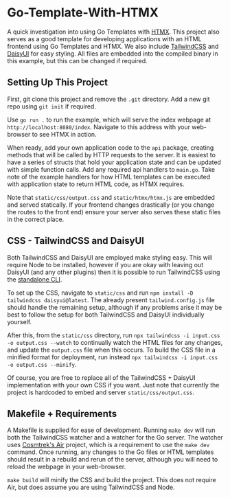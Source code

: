 # Go-Template-With-HTMX

A quick investigation into using Go Templates with [HTMX](https://htmx.org/). This project also serves as a good template for developing applications with an HTML frontend using Go Templates and HTMX. We also include [TailwindCSS](https://tailwindcss.com/docs/installation) and [DaisyUI](https://daisyui.com) for easy styling. All files are embedded into the compiled binary in this example, but this can be changed if required.

## Setting Up This Project

First, git clone this project and remove the `.git` directory. Add a new git repo using `git init` if required.

Use `go run .` to run the example, which will serve the index webpage at `http://localhost:8080/index`. Navigate to this address with your web-browser to see HTMX in action.

When ready, add your own application code to the `api` package, creating methods that will be called by HTTP requests to the server. It is easiest to have a series of structs that hold your application state and can be updated with simple function calls. Add any required api handlers to `main.go`. Take note of the example handlers for how HTML templates can be executed with application state to return HTML code, as HTMX requires.

Note that `static/css/output.css` and `static/htmx/htmx.js` are embedded and served statically. If your frontend changes drastically (or you change the routes to the front end) ensure your server also serves these static files in the correct place.

## CSS - TailwindCSS and DaisyUI

Both TailwindCSS and DaisyUI are employed make styling easy. This will require Node to be installed, however if you are okay with leaving out DaisyUI (and any other plugins) then it is possible to run TailwindCSS using the [standalone CLI](https://tailwindcss.com/blog/standalone-cli). 

To set up the CSS, navigate to `static/css` and run `npm install -D tailwindcss daisyui@latest`. The already present `tailwind.config.js` file should handle the remaining setup, although if any problems arise it may be best to follow the setup for both TailwindCSS and DaisyUI individually yourself. 

After this, from the `static/css` directory, run `npx tailwindcss -i input.css -o output.css --watch` to continually watch the HTML files for any changes, and update the `output.css` file when this occurs. To build the CSS file in a minified format for deployment, run instead `npx tailwindcss -i input.css -o output.css --minify`.

Of course, you are free to replace all of the TailwindCSS + DaisyUI implementation with your own CSS if you want. Just note that currently the project is hardcoded to embed and server `static/css/output.css`.

## Makefile + Requirements

A Makefile is supplied for ease of development. Running `make dev` will run both the TailwindCSS watcher and a watcher for the Go server. The watcher uses [Cosmtrek's Air](https://github.com/cosmtrek/air) project, which is a requirement to use the `make dev` command. Once running, any changes to the Go files or HTML templates should result in a rebuild and rerun of the server, although you will need to reload the webpage in your web-browser.

`make build` will minify the CSS and build the project. This does not require Air, but does assume you are using TailwindCSS and Node.